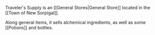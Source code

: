 Traveler's Supply is an [[General Stores|General Store]] located in the [[Town of New Sorpigal]].

Along general items, it sells alchemical ingredients, as well as some [[Potions]] and bottles.